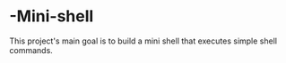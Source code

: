 # -Mini-shell
This project's main goal is to build a mini shell that executes simple shell commands.
